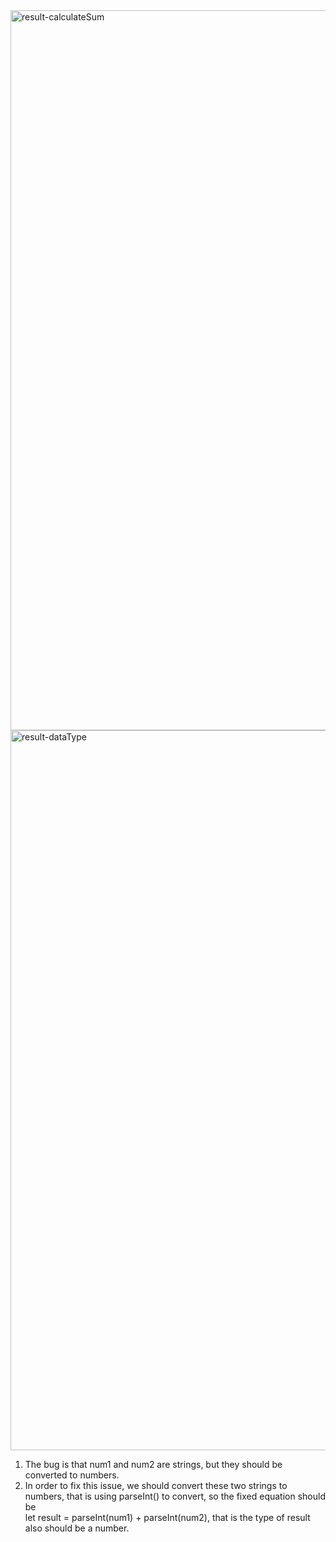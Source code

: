<img width="1152" alt=" result-calculateSum" src="https://user-images.githubusercontent.com/91338627/137637000-a6ff2714-5c6d-4e6e-91c1-45b61672729e.png">
<img width="1152" alt="result-dataType" src="https://user-images.githubusercontent.com/91338627/137637016-237da492-8a97-428c-9956-253e2bc31017.png">

1. The bug is that num1 and num2 are strings, but they should be converted to numbers.
2. In order to fix this issue, we should convert these two strings to numbers, that is using parseInt() to convert, so the fixed equation should be <br>
let result = parseInt(num1) + parseInt(num2), that is the type of result also should be a number.

